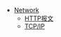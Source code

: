 * [Network](/programming/network/)
	* [HTTP报文](/programming/network/HTTP报文.md "HTTP报文")
	* [TCP/IP](/programming/network/TCP_IP.md "TCP/IP")

